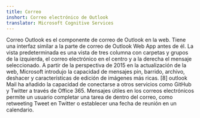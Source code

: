 ```yaml
---
title: Correo
inshort: Correo electrónico de Outlook
translator: Microsoft Cognitive Services
---
```


Correo Outlook es el componente de correo de Outlook en la web. Tiene una interfaz similar a la parte de correo de Outlook Web App antes de él. La vista predeterminada es una vista de tres columna con carpetas y grupos de la izquierda, el correo electrónico en el centro y a la derecha el mensaje seleccionado. A partir de la perspectiva de 2015 en la actualización de la web, Microsoft introdujo la capacidad de mensajes pin, barrido, archivo, deshacer y características de edición de imágenes más ricas. [8] outlook Mail ha añadido la capacidad de conectarse a otros servicios como GitHub y Twitter a través de Office 365. Mensajes útiles en los correos electrónicos permite un usuario completar una tarea de dentro del correo, como retweeting Tweet en Twitter o establecer una fecha de reunión en un calendario. 





